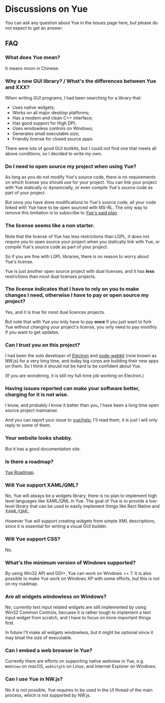 # Discussions on Yue

You can ask any question about Yue in the Issues page here, but please do not expect to get an answer.

## FAQ

### What does Yue mean?

It means moon in Chinese.

### Why a new GUI library? / What's the differences between Yue and XXX?

When writing GUI programs, I had been searching for a library that:

* Uses native widgets;
* Works on all major desktop platforms;
* Has a modern and clean C++ interface;
* Has good support for High DPI;
* Uses windowless controls on Windows;
* Generates small executable size;
* Friendly license for closed source apps.

There were lots of good GUI toolkits, but I could not find one that meets all above conditions, so I decided to write my own.

### Do I need to open source my project when using Yue?

As long as you do not modify Yue's source code, there is no requirements on which license you should use for your project. You can link your project with Yue statically or dynamcially, or even compile Yue's source code as part of your project.

But once you have done modifications to Yue's source code, all your code linked with Yue have to be open sourced with MS-RL. The only way to remove this limitation is to subscribe to [Yue's paid plan][paid-plan].

### The license seems like a non starter.

Note that the license of Yue has less restrictions than LGPL, it does not require you to open source your project when you statically link with Yue, or compile Yue's source code as part of your project.

So if you are fine with LGPL libraries, there is no reason to worry about Yue's license.

Yue is just another open source project with dual licenses, and it has __less__ restrictions than most dual licenses projects.

### The license indicates that I have to rely on you to make changes I need, otherwise I have to pay or open source my project?

Yes, and it is true for most dual licences projects.

But note that with Yue you only have to pay __once__ if you just want to fork Yue without changing your project's license, you only need to pay monthly if you want to get updates.

### Can I trust you on this project?

I had been the solo developer of [Electron](https://electron.atom.io) and [node-webkit](https://github.com/nwjs/nw.js) (now known as NW.js) for a very long time, and today big corps are building their new apps on them. So I think it should not be hard to be confident about Yue.

(If you are wondering, it is still my full-time job working on Electron.)

### Having issues reported can make your software better, charging for it is not wise.

I know, and probably I know it better than you, I have been a long time open source project maintainer.

And you can report your issue to [yue/help](https://github.com/yue/help), I'll read them, it is just I will only reply to some of them.

### Your website looks shabby.

But it has a good documentation site.

### Is there a roadmap?

[Yue Roadmap](https://github.com/yue/yue/blob/master/docs/development/roadmap.md).

### Will Yue support XAML/QML?

No, Yue will always be a widgets library, there is no plan to implement high level languages like XAML/QML in Yue. The goal of Yue is to provide a low-level library that can be used to easily implement things like Rect Native and XAML/QML.

However Yue will support creating widgets from simple XML descriptions, since it is essential for writing a visual GUI builder.

### Will Yue support CSS?

No.

### What's the minimum version of Windows supported?

By using Win32 API and GDI+, Yue can work on Windows >= 7. It is also possible to make Yue work on Windows XP with some efforts, but this is not on my roadmap.

### Are all widgets windowless on Windows?

No, currently text input related widgets are still implemented by using Win32 Common Controls, becuase it is rather tough to implement a text input widget from scratch, and I have to focus on more important things first.

In future I'll make all widgets windowless, but it might be optional since it may bloat the size of executable.

### Can I embed a web browser in Yue?

Currently there are efforts on supporting native webview in Yue, e.g. `WebView` on macOS, `webkitgtk` on Linux, and Internet Explorer on Windows.

### Can I use Yue in NW.js?

No it is not possible, Yue requires to be used in the UI thread of the main process, which is not supported by NW.js.

[paid-plan]: https://github.com/yue/yue/tree/master/docs/paid_plans
